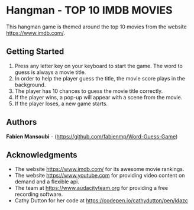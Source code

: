 # Hangman - TOP 10 IMDB MOVIES 

This hangman game is themed around the top 10 movies from the website https://www.imdb.com/.

## Getting Started

1. Press any letter key on your keyboard to start the game. The word to guess is always a movie title.
2. In order to help the player guess the title, the movie score plays in the background. 
3. The player has 10 chances to guess the movie title correctly.
4. If the player wins, a pop-up will appear with a scene from the movie. 
5. If the player loses, a new game starts.

## Authors

**Fabien Mansoubi** - (https://github.com/fabienmp/Word-Guess-Game)

## Acknowledgments

* The website https://www.imdb.com/ for its awesome movie rankings.
* The website https://www.youtube.com for providing video content on demand and a flexible api.
* The team at https://www.audacityteam.org for providing a free recording software. 
* Cathy Dutton for her code at https://codepen.io/cathydutton/pen/ldazc
